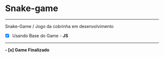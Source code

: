# Snake-game

---

Snake-Game / Jogo da cobrinha em desenvolvimento

- [x] Usando Base do Game - **JS**
---
**- [x] Game Finalizado**
